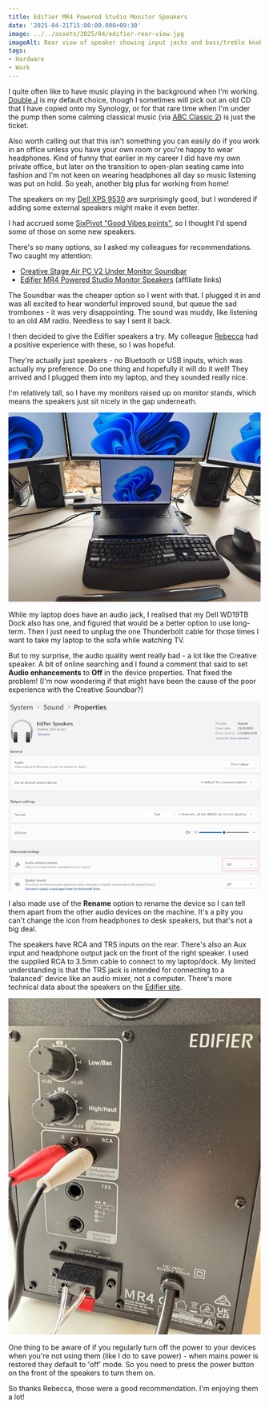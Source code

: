 ```yaml
---
title: Edifier MR4 Powered Studio Monitor Speakers
date: '2025-04-21T15:00:00.000+09:30'
image: ../../assets/2025/04/edifier-rear-view.jpg
imageAlt: Rear view of speaker showing input jacks and bass/treble knobs 
tags:
- Hardware
- Work
---
```


I quite often like to have music playing in the background when I'm working. [Double J](https://www.abc.net.au/listen/doublej) is my default choice, though I sometimes will pick out an old CD that I have copied onto my Synology, or for that rare time when I'm under the pump then some calming classical music (via [ABC Classic 2](https://www.abc.net.au/listen/live/classic2)) is just the ticket.

Also worth calling out that this isn't something you can easily do if you work in an office unless you have your own room or you're happy to wear headphones. Kind of funny that earlier in my career I did have my own private office, but later on the transition to open-plan seating came into fashion and I'm not keen on wearing headphones all day so music listening was put on hold. So yeah, another big plus for working from home!

The speakers on my [Dell XPS 9530](/2023/04/new-laptop) are surprisingly good, but I wondered if adding some external speakers might make it even better.

I had accrued some [SixPivot "Good Vibes points"](https://handbook.sixpivot.com.au/perks-and-benefits/rewards-shop), so I thought I'd spend some of those on some new speakers.

There's so many options, so I asked my colleagues for recommendations. Two caught my attention:

- [Creative Stage Air PC V2 Under Monitor Soundbar](https://www.amazon.com.au/Creative-Under-Monitor-Bluetooth-Dual-Driver-Compatible/dp/B0B28MG2SL?th=1&linkCode=ll1&tag=flcdrg07-22&linkId=1fc52f0f8f21eb9dd368409491bb7b26&language=en_AU&ref_=as_li_ss_tl)
- [Edifier MR4 Powered Studio Monitor Speakers](https://www.amazon.com.au/dp/B09FX5FZ6Y?th=1&linkCode=ll1&tag=flcdrg07-22&linkId=599f7effce2769beb32fe6ba48758575&language=en_AU&ref_=as_li_ss_tl) (affiliate links)

The Soundbar was the cheaper option so I went with that. I plugged it in and was all excited to hear wonderful improved sound, but queue the sad trombones - it was very disappointing. The sound was muddy, like listening to an old AM radio. Needless to say I sent it back.

I then decided to give the Edifier speakers a try. My colleague [Rebecca](https://becdetat.com/) had a positive experience with these, so I was hopeful.

They're actually just speakers - no Bluetooth or USB inputs, which was actually my preference. Do one thing and hopefully it will do it well! They arrived and I plugged them into my laptop, and they sounded really nice.

I'm relatively tall, so I have my monitors raised up on monitor stands, which means the speakers just sit nicely in the gap underneath.

![Speakers on David's desk, with laptop and three monitors](../../assets/2025/04/desk-with-speakers.jpg)

While my laptop does have an audio jack, I realised that my Dell WD19TB Dock also has one, and figured that would be a better option to use long-term. Then I just need to unplug the one Thunderbolt cable for those times I want to take my laptop to the sofa while watching TV.

But to my surprise, the audio quality went really bad - a lot like the Creative speaker. A bit of online searching and I found a comment that said to set **Audio enhancements** to **Off** in the device properties. That fixed the problem! (I'm now wondering if that might have been the cause of the poor experience with the Creative Soundbar?)

![Windows Settings, showing audio enhancements set to 'off' for audio device](../../assets/2025/04/audio-device-settings.png)

I also made use of the **Rename** option to rename the device so I can tell them apart from the other audio devices on the machine. It's a pity you can't change the icon from headphones to desk speakers, but that's not a big deal.

The speakers have RCA and TRS inputs on the rear. There's also an Aux input and headphone output jack on the front of the right speaker. I used the supplied RCA to 3.5mm cable to connect to my laptop/dock. My limited understanding is that the TRS jack is intended for connecting to a 'balanced' device like an audio mixer, not a computer. There's more technical data about the speakers on the [Edifier site](https://edifier.com.au/products/edifier-mr4-p-au).

![Rear view of speaker showing input jacks and bass/treble knobs](../../assets/2025/04/edifier-rear-view.jpg)

One thing to be aware of if you regularly turn off the power to your devices when you're not using them (like I do to save power) - when mains power is restored they default to 'off' mode. So you need to press the power button on the front of the speakers to turn them on.

So thanks Rebecca, those were a good recommendation. I'm enjoying them a lot!
